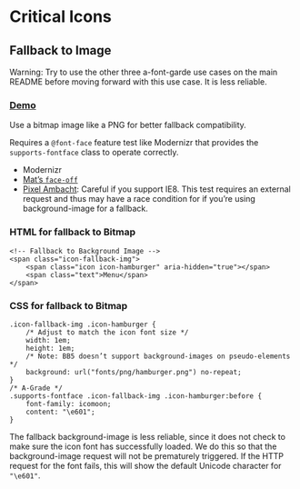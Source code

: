 # Critical Icons

## Fallback to Image

Warning: Try to use the other three a-font-garde use cases on the main README before moving forward with this use case. It is less reliable.

### [Demo](http://filamentgroup.github.io/a-font-garde/markup-image.html)


Use a bitmap image like a PNG for better fallback compatibility.

Requires a `@font-face` feature test like Modernizr that provides the `supports-fontface` class to operate correctly.

* Modernizr
* [Mat’s `face-off`](https://github.com/filamentgroup/face-off)
* [Pixel Ambacht](http://pixelambacht.nl/2013/font-face-render-check/): Careful if you support IE8. This test requires an external request and thus may have a race condition for if you’re using background-image for a fallback.

### HTML for fallback to Bitmap

	<!-- Fallback to Background Image -->
	<span class="icon-fallback-img">
		<span class="icon icon-hamburger" aria-hidden="true"></span>
		<span class="text">Menu</span>
	</span>

### CSS for fallback to Bitmap

	.icon-fallback-img .icon-hamburger {
		/* Adjust to match the icon font size */
		width: 1em;
		height: 1em;
		/* Note: BB5 doesn’t support background-images on pseudo-elements */
		background: url("fonts/png/hamburger.png") no-repeat;
	}
	/* A-Grade */
	.supports-fontface .icon-fallback-img .icon-hamburger:before {
		font-family: icomoon;
		content: "\e601";
	}

The fallback background-image is less reliable, since it does not check to make sure the icon font has successfully loaded. We do this so that the background-image request will not be prematurely triggered. If the HTTP request for the font fails, this will show the default Unicode character for `"\e601"`.